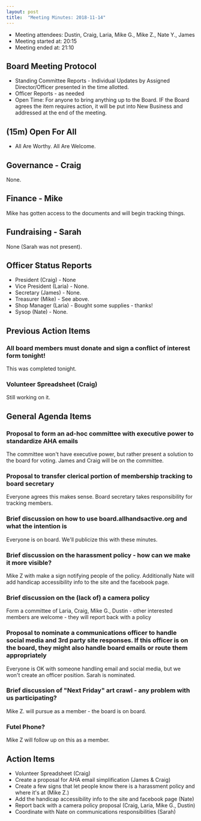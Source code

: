 ```yaml
---
layout: post
title:  "Meeting Minutes: 2018-11-14"
---
```


* Meeting attendees: Dustin, Craig, Laria, Mike G., Mike Z., Nate Y., James
* Meeting started at: 20:15
* Meeting ended at: 21:10

## Board Meeting Protocol

* Standing Committee Reports - Individual Updates by Assigned Director/Officer presented in the time allotted.
* Officer Reports - as needed
* Open Time:  For anyone to bring anything up to the Board.  IF the Board agrees the item requires action, it will be put into New Business and addressed at the end of the meeting.

## (15m) Open For All

* All Are Worthy. All Are Welcome.

## Governance - Craig

None.

## Finance - Mike

Mike has gotten access to the documents and will begin tracking things.

## Fundraising - Sarah

None (Sarah was not present).

## Officer Status Reports

* President (Craig) - None
* Vice President (Laria) - None.
* Secretary (James) - None.
* Treasurer (Mike) - See above.
* Shop Manager (Laria) - Bought some supplies - thanks!
* Sysop (Nate) - None.

## Previous Action Items

### All board members must donate and sign a conflict of interest form tonight!

This was completed tonight.

### Volunteer Spreadsheet (Craig)

Still working on it. 

## General Agenda Items

### Proposal to form an ad-hoc committee with executive power to standardize AHA emails

The committee won't have executive power, but rather present a solution to the board for voting. James and Craig will be on the committee.

### Proposal to transfer clerical portion of membership tracking to board secretary

Everyone agrees this makes sense. Board secretary takes responsibility for tracking members.

### Brief discussion on how to use board.allhandsactive.org and what the intention is

Everyone is on board. We'll publicize this with these minutes.

### Brief discussion on the harassment policy - how can we make it more visible?

Mike Z with make a sign notifying people of the policy. Additionally Nate will add handicap accessibility info to the site and the facebook page.

### Brief discussion on the (lack of) a camera policy

Form a committee of Laria, Craig, Mike G., Dustin - other interested members are welcome - they will report back with a policy

### Proposal to nominate a communications officer to handle social media and 3rd party site responses. If this officer is on the board, they might also handle board emails or route them appropriately

Everyone is OK with someone handling email and social media, but we won't create an officer position. Sarah is nominated.

### Brief discussion of "Next Friday" art crawl - any problem with us participating?

Mike Z. will pursue as a member - the board is on board.

### Futel Phone?

Mike Z will follow up on this as a member.

## Action Items

* Volunteer Spreadsheet (Craig)
* Create a proposal for AHA email simplification (James & Craig)
* Create a few signs that let people know there is a harassment policy and where it's at (Mike Z.)
* Add the handicap accessibility info to the site and facebook page (Nate)
* Report back with a camera policy proposal (Craig, Laria, Mike G., Dustin)
* Coordinate with Nate on communications responsibilities (Sarah)
